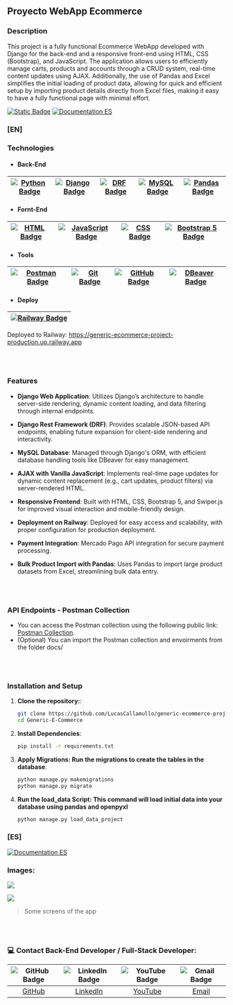 ## Proyecto WebApp Ecommerce

### Description
This project is a fully functional Ecommerce WebApp developed with Django for the back-end and a responsive front-end using HTML, CSS (Bootstrap), and JavaScript. The application allows users to efficiently manage carts, products and accounts through a CRUD system, real-time content updates using AJAX. Additionally, the use of Pandas and Excel simplifies the initial loading of product data, allowing for quick and efficient setup by importing product details directly from Excel files, making it easy to have a fully functional page with minimal effort.

[![Static Badge](https://img.shields.io/badge/Documentation-EN-blue)](#english-doc) [![Documentation ES](https://img.shields.io/badge/Documentation-ES-green)](https://github.com/LucasCallamullo/generic-ecommerce-project/blob/main/README-es.md)

<a id="english-doc"></a>
### [EN]

### Technologies
- #### Back-End
| [![Python Badge](https://img.shields.io/badge/python-%2314354C.svg?style=for-the-badge&logo=python&logoColor=white)](#features-id) | [![Django Badge](https://img.shields.io/badge/Django-092E20?style=for-the-badge&logo=django&logoColor=green)](#features-id) | [![DRF Badge](https://img.shields.io/badge/django%20rest-ff1709?style=for-the-badge&logo=django&logoColor=white)](#features-id) | [![MySQL Badge](https://img.shields.io/badge/MySQL-005C84?style=for-the-badge&logo=mysql&logoColor=white)](#features-id) | [![Pandas Badge](https://img.shields.io/badge/Pandas-2C2D72?style=for-the-badge&logo=pandas&logoColor=white)](#features-id) |
|:-:|:-:|:-:|:-:|:-:|

- ####  Fornt-End
| [![HTML Badge](https://img.shields.io/badge/HTML5-E34F26?style=for-the-badge&logo=html5&logoColor=white)](#features-id) | [![JavaScript Badge](https://img.shields.io/badge/JavaScript-323330?style=for-the-badge&logo=javascript&logoColor=F7DF1E)](#features-id) | [![CSS Badge](https://img.shields.io/badge/CSS3-1572B6?style=for-the-badge&logo=css3&logoColor=white)](#features-id) | [![Bootstrap 5 Badge](https://img.shields.io/badge/Bootstrap-563D7C?style=for-the-badge&logo=bootstrap&logoColor=white)](#features-id) | 
|:-:|:-:|:-:|:-:|

- #### Tools 
| [![Postman Badge](https://img.shields.io/badge/Postman-FF6C37?style=for-the-badge&logo=Postman&logoColor=white)](#postman-id) | [![Git Badge](https://img.shields.io/badge/git%20-%23F05033.svg?&style=for-the-badge&logo=git&logoColor=white)](#features-id) | [![GitHub Badge](https://img.shields.io/badge/github%20-%23121011.svg?&style=for-the-badge&logo=github&logoColor=white)](https://github.com/LucasCallamullo) | [![DBeaver Badge](https://img.shields.io/badge/dbeaver-382923?style=for-the-badge&logo=dbeaver&logoColor=white)](#features-id)
|:-:|:-:|:-:|:-:|

- #### Deploy
| [![Railway Badge](https://img.shields.io/badge/Railway-131415?style=for-the-badge&logo=railway&logoColor=white)](https://generic-ecommerce-project-production.up.railway.app) |
|:-:|
Deployed to Railway: https://generic-ecommerce-project-production.up.railway.app

<br></br>
### Features
<a id="features-id"></a>
* **Django Web Application**: Utilizes Django’s architecture to handle server-side rendering, dynamic content loading, and data filtering through internal endpoints.

* **Django Rest Framework (DRF)**: Provides scalable JSON-based API endpoints, enabling future expansion for client-side rendering and interactivity.

* **MySQL Database**: Managed through Django's ORM, with efficient database handling tools like DBeaver for easy management.

* **AJAX with Vanilla JavaScript**: Implements real-time page updates for dynamic content replacement (e.g., cart updates, product filters) via server-rendered HTML.

* **Responsive Frontend**: Built with HTML, CSS, Bootstrap 5, and Swiper.js for improved visual interaction and mobile-friendly design.

* **Deployment on Railway**: Deployed for easy access and scalability, with proper configuration for production deployment.

* **Payment Integration**: Mercado Pago API integration for secure payment processing.

* **Bulk Product Import with Pandas**: Uses Pandas to import large product datasets from Excel, streamlining bulk data entry.

<br></br>
<a id="postman-id"></a>
### API Endpoints - Postman Collection 
* You can access the Postman collection using the following public link: [Postman Collection](https://documenter.getpostman.com/view/41618970/2sAYQiAnKz).
* (Optional) You can import the Postman collection and envoirments from the folder docs/

<br></br>

### Installation and Setup
1. **Clone the repository:**:
   ```bash
   git clone https://github.com/LucasCallamullo/generic-ecommerce-project.git
   cd Generic-E-Commerce

2. **Install Dependencies**:
   ```bash
   pip install -r requirements.txt

3. **Apply Migrations: Run the migrations to create the tables in the database**:
   ```bash
   python manage.py makemigrations
   python manage.py migrate

4. **Run the load_data Script: This command will load initial data into your database using pandas and openpyxl**
   ```bash
   python manage.py load_data_project


### [ES]
[![Documentation ES](https://img.shields.io/badge/Documentation-ES-green)](https://github.com/LucasCallamullo/generic-ecommerce-project/blob/main/README-es.md)

### Images:
![](https://media.discordapp.net/attachments/1028131678209720431/1333499973337350235/image.png?ex=67991e20&is=6797cca0&hm=5954c4aae4a0b55d03b6aec65e5ea2760162838de60435e6b13e6f01962b5677&=&format=webp&quality=lossless&width=768&height=388)

![](https://media.discordapp.net/attachments/1028131678209720431/1333500687346176030/image.png?ex=67991ecb&is=6797cd4b&hm=7cef51f2987d2c1613b28c292bbf9bfc2c842e8333803e91024084677d86b3a1&=&format=webp&quality=lossless&width=768&height=390)
> Some screens of the app

<br></br>

### 💻 Contact Back-End Developer / Full-Stack Developer:

| ![GitHub Badge](https://img.shields.io/badge/github-%23121011.svg?&style=for-the-badge&logo=github&logoColor=white) | ![LinkedIn Badge](https://img.shields.io/badge/linkedin-%230077B5.svg?&style=for-the-badge&logo=linkedin&logoColor=white) | ![YouTube Badge](https://img.shields.io/badge/YouTube%20-%23FF0000.svg?&style=for-the-badge&logo=YouTube&logoColor=white) | ![Gmail Badge](https://img.shields.io/badge/Gmail-D14836?style=for-the-badge&logo=gmail&logoColor=white) |
|:---:|:---:|:---:|:---:|
| [GitHub](https://github.com/LucasCallamullo) | [LinkedIn](https://www.linkedin.com/in/lucas-callamullo/) | [YouTube](https://www.youtube.com/@lucas_clases_python) |  [Email](mailto:lucascallamullo98@gmail.com) |

